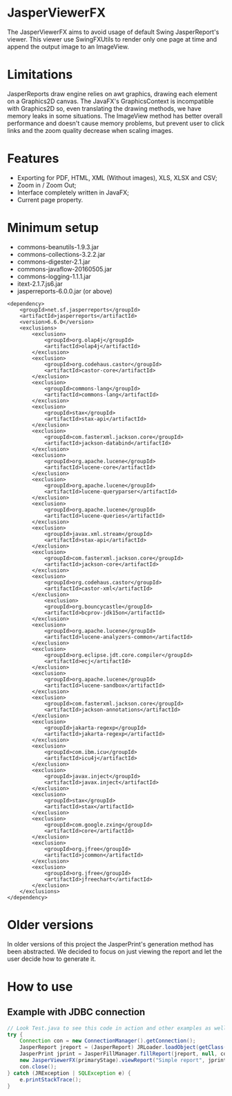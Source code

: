 # JasperViewerFX

The JasperViewerFX aims to avoid usage of default Swing JasperReport's viewer. This viewer use SwingFXUtils to render only one page at time and append the output image to an ImageView.

# Limitations

JasperReports draw engine relies on awt graphics, drawing each element on a Graphics2D canvas. The JavaFX's GraphicsContext is incompatible with Graphics2D so, even translating the drawing methods, we have memory leaks in some situations. The ImageView method has better overall performance and doesn't cause memory problems, but prevent user to click links and the zoom quality decrease when scaling images.

# Features

- Exporting for PDF, HTML, XML (Without images), XLS, XLSX and CSV;
- Zoom in / Zoom Out;
- Interface completely written in JavaFX;
- Current page property.

# Minimum setup

- commons-beanutils-1.9.3.jar
- commons-collections-3.2.2.jar
- commons-digester-2.1.jar
- commons-javaflow-20160505.jar
- commons-logging-1.1.1.jar
- itext-2.1.7.js6.jar
- jasperreports-6.0.0.jar (or above)

```
<dependency>
	<groupId>net.sf.jasperreports</groupId>
	<artifactId>jasperreports</artifactId>
	<version>6.6.0</version>
	<exclusions>
		<exclusion>
			<groupId>org.olap4j</groupId>
			<artifactId>olap4j</artifactId>
		</exclusion>
		<exclusion>
			<groupId>org.codehaus.castor</groupId>
			<artifactId>castor-core</artifactId>
		</exclusion>
		<exclusion>
			<groupId>commons-lang</groupId>
			<artifactId>commons-lang</artifactId>
		</exclusion>
		<exclusion>
			<groupId>stax</groupId>
			<artifactId>stax-api</artifactId>
		</exclusion>
		<exclusion>
			<groupId>com.fasterxml.jackson.core</groupId>
			<artifactId>jackson-databind</artifactId>
		</exclusion>
		<exclusion>
			<groupId>org.apache.lucene</groupId>
			<artifactId>lucene-core</artifactId>
		</exclusion>
		<exclusion>
			<groupId>org.apache.lucene</groupId>
			<artifactId>lucene-queryparser</artifactId>
		</exclusion>
		<exclusion>
			<groupId>org.apache.lucene</groupId>
			<artifactId>lucene-queries</artifactId>
		</exclusion>
		<exclusion>
			<groupId>javax.xml.stream</groupId>
			<artifactId>stax-api</artifactId>
		</exclusion>
		<exclusion>
			<groupId>com.fasterxml.jackson.core</groupId>
			<artifactId>jackson-core</artifactId>
		</exclusion>
		<exclusion>
			<groupId>org.codehaus.castor</groupId>
			<artifactId>castor-xml</artifactId>
		</exclusion>
			<exclusion>
			<groupId>org.bouncycastle</groupId>
			<artifactId>bcprov-jdk15on</artifactId>
		</exclusion>
		<exclusion>
			<groupId>org.apache.lucene</groupId>
			<artifactId>lucene-analyzers-common</artifactId>
		</exclusion>
		<exclusion>
			<groupId>org.eclipse.jdt.core.compiler</groupId>
			<artifactId>ecj</artifactId>
		</exclusion>
		<exclusion>
			<groupId>org.apache.lucene</groupId>
			<artifactId>lucene-sandbox</artifactId>
		</exclusion>
		<exclusion>
			<groupId>com.fasterxml.jackson.core</groupId>
			<artifactId>jackson-annotations</artifactId>
		</exclusion>
		<exclusion>
			<groupId>jakarta-regexp</groupId>
			<artifactId>jakarta-regexp</artifactId>
		</exclusion>
		<exclusion>
			<groupId>com.ibm.icu</groupId>
			<artifactId>icu4j</artifactId>
		</exclusion>
		<exclusion>
			<groupId>javax.inject</groupId>
			<artifactId>javax.inject</artifactId>
		</exclusion>
		<exclusion>
			<groupId>stax</groupId>
			<artifactId>stax</artifactId>
		</exclusion>
		<exclusion>
			<groupId>com.google.zxing</groupId>
			<artifactId>core</artifactId>
		</exclusion>
		<exclusion>
			<groupId>org.jfree</groupId>
			<artifactId>jcommon</artifactId>
		</exclusion>
		<exclusion>
			<groupId>org.jfree</groupId>
			<artifactId>jfreechart</artifactId>
		</exclusion>
	</exclusions>
</dependency>
```

# Older versions

In older versions of this project the JasperPrint's generation method has been abstracted. We decided to focus on just viewing the report and let the user decide how to generate it.

# How to use

## Example with JDBC connection

```java
// Look Test.java to see this code in action and other examples as well
try {
	Connection con = new ConnectionManager().getConnection();
	JasperReport jreport = (JasperReport) JRLoader.loadObject(getClass().getResource("/org/jvfx/example/simple_report.jasper"));
	JasperPrint jprint = JasperFillManager.fillReport(jreport, null, con);
	new JasperViewerFX(primaryStage).viewReport("Simple report", jprint);
	con.close();
} catch (JRException | SQLException e) {
	e.printStackTrace();
}
```